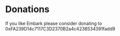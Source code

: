 Donations
======

If you like Embark please consider donating to 0xFA239D14c7117C3D2370B2a4c4238534391fadd9
